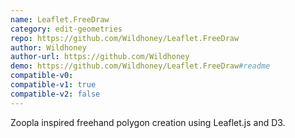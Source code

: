 ```yaml
---
name: Leaflet.FreeDraw
category: edit-geometries
repo: https://github.com/Wildhoney/Leaflet.FreeDraw
author: Wildhoney
author-url: https://github.com/Wildhoney
demo: https://github.com/Wildhoney/Leaflet.FreeDraw#readme
compatible-v0:
compatible-v1: true
compatible-v2: false
---
```


Zoopla inspired freehand polygon creation using Leaflet.js and D3.
